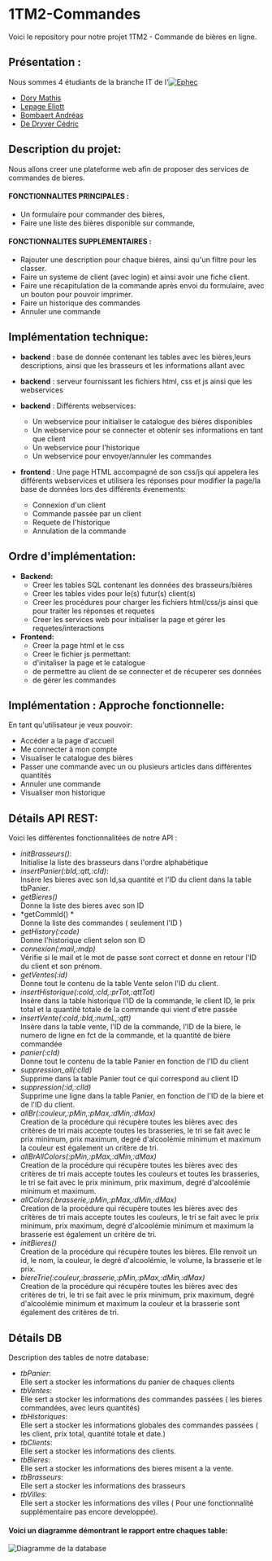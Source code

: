# 1TM2-Commandes
Voici le repository pour notre projet 1TM2 - Commande de bières en ligne.

## Présentation :
Nous sommes 4 étudiants de la branche IT de l'[![Ephec](https://i.imgur.com/rnFtoBv.png)](https://www.ephec.be/)
* [Dory Mathis](https://github.com/Mathis-Dory)
* [Lepage Eliott](https://github.com/Eliott-Lepage)
* [Bombaert Andréas](https://github.com/Andreas-Bombaert)
* [De Dryver Cédric](https://github.com/DeDryverC)

## Description du projet:
Nous allons creer une plateforme web afin de proposer des services de commandes de bieres.

#### **FONCTIONNALITES PRINCIPALES :**
  * Un formulaire pour commander des bières,
  * Faire une liste des bières disponible sur commande,

#### **FONCTIONNALITES SUPPLEMENTAIRES :**
  * Rajouter une description pour chaque bières, ainsi qu'un filtre pour les classer.
  * Faire un systeme de client (avec login) et ainsi avoir une fiche client.
  * Faire une récapitulation de la commande après envoi du formulaire, avec un bouton pour pouvoir imprimer.
  * Faire un historique des commandes
  * Annuler une commande

## Implémentation technique:
* **backend** : base de donnée contenant les tables avec les bières,leurs descriptions, 
      ainsi que les brasseurs et les informations allant avec
      
* **backend** : serveur fournissant les fichiers html, css et js ainsi que les webservices

* **backend** : Différents webservices:

  * Un webservice pour initialiser le catalogue des bières disponibles
  * Un webservice pour se connecter et obtenir ses informations en tant que client 
  * Un webservice pour l'historique
  * Un webservice pour envoyer/annuler les commandes
  
* **frontend** : Une page HTML accompagné de son css/js qui appelera les différents webservices et utilisera les réponses pour modifier la page/la base de données lors des différents évenements:
  * Connexion d'un client
  * Commande passée par un client
  * Requete de l'historique
  * Annulation de la commande

## Ordre d'implémentation:

* **Backend:**
  * Creer les tables SQL contenant les données des brasseurs/bières
  * Creer les tables vides pour le(s) futur(s) client(s)
  * Creer les procédures pour charger les fichiers html/css/js ainsi que pour traiter les réponses et requetes
  * Creer les services web pour initialiser la page et gérer les requetes/interactions
* **Frontend:**
  * Creer la page html et le css
  * Creer le fichier js permettant:
  * d'initaliser la page et le catalogue
  * de permettre au client de se connecter et de récuperer ses données
  * de gérer les commandes  
           
## Implémentation : Approche fonctionnelle:
En tant qu'utilisateur je veux pouvoir:
   * Accéder a la page d'accueil
   * Me connecter à mon compte
   * Visualiser le catalogue des bières
   * Passer une commande avec un ou plusieurs articles dans différentes quantités
   * Annuler une commande
   * Visualiser mon historique
   
   
 ## Détails API REST:
 Voici les différentes fonctionnalitées de notre API :
   * *initBrasseurs()*:  
   Initialise la liste des brasseurs dans l'ordre alphabétique
   * *insertPanier(:bId,:qtt,:cId)*:  
   Insère les bieres avec son Id,sa quantité et l'ID du client dans la table tbPanier.
   * *getBieres()*  
   Donne la liste des bieres avec son ID
   * *getCommId() *   
      Donne la liste des commandes ( seulement l'ID )
   * *getHistory(:code)*  
      Donne l'historique client selon son ID
   * *connexion(:mail,:mdp)*  
      Vérifie si le mail et le mot de passe sont correct et donne en retour l'ID du client et son prénom.
   * *getVentes(:id)*  
      Donne tout le contenu de la table Vente selon l'ID du client.
   * *insertHistorique(:coId,:cId,:prTot,:qttTot)*  
      Insère dans la table historique l'ID de la commande, le client ID, le prix total et la quantité totale de la commande qui vient d'etre passée
   * *insertVente(:coId,:bId,:numL,:qtt)*  
      Insère dans la table vente, l'ID de la commande, l'ID de la biere, le numero de ligne en fct de la commande, et la quantité de bière commandée
   * *panier(:cId)*  
   Donne tout le contenu de la table Panier en fonction de l'ID du client
   * *suppression_all(:clId)*  
      Supprime dans la table Panier tout ce qui correspond au client ID
   * *suppression(:id,:clId)*  
      Supprime une ligne dans la table Panier, en fonction de l'ID de la biere et de l'ID du client.
   * *allBr(:couleur,:pMin,:pMax,:dMin,:dMax)*  
      Creation de la procédure qui récupère toutes les bières avec des critères de tri mais accepte toutes les brasseries, 
le tri se fait avec le prix minimum, prix maximum, degré d'alcoolémie minimum et maximum la couleur est également un critère de tri.
   * *allBrAllColors(:pMin,:pMax,:dMin,:dMax)*  
     Creation de la procédure qui récupère toutes les bières avec des critères de tri mais accepte toutes les couleurs et toutes les brasseries, 
le tri se fait avec le prix minimum, prix maximum, degré d'alcoolémie minimum et maximum.
   * *allColors(:brasserie,:pMin,:pMax,:dMin,:dMax)*  
     Creation de la procédure qui récupère toutes les bières avec des critères de tri mais accepte toutes les couleurs, 
le tri se fait avec le prix minimum, prix maximum, degré d'alcoolémie minimum et maximum la brasserie est également un critère de tri.
   * *initBieres()*  
     Creation de la procédure qui récupère toutes les bières. Elle renvoit un id, le nom, la couleur, le degré d'alcoolémie, le volume, la brasserie et le prix.
   * *biereTrie(:couleur,:brasserie,:pMin,:pMax,:dMin,:dMax)*  
    Creation de la procédure qui récupère toutes les bières avec des critères de tri, 
le tri se fait avec le prix minimum, prix maximum, degré d'alcoolémie minimum et maximum la couleur et la brasserie sont également des critères de tri.
    
    
## Détails DB
Description des tables de notre database:
* *tbPanier*:  
Elle sert a stocker les informations du panier de chaques clients
* *tbVentes*:  
Elle sert a stocker les informations des commandes passées ( les bieres commandées, avec leurs quantités)
* *tbHistoriques*:  
Elle sert a stocker les informations globales des commandes passées ( les client, prix total, quantité totale et date.)
* *tbClients*:  
Elle sert a stocker les informations des clients.
* *tbBieres*:  
Elle sert a stocker les informations des bieres misent a la vente.
* *tbBrasseurs*:  
Elle sert a stocker les informations des brasseurs
* *tbVilles*:  
Elle sert a stocker les informations des villes ( Pour une fonctionnalité supplémentaire pas encore developpée).


#### Voici un diagramme démontrant le rapport entre chaques table:
![Diagramme de la database](https://i.imgur.com/m8k606a.png)
